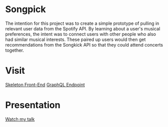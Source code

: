 # Songpick

The intention for this project was to create a simple prototype of pulling in relevant user data from the Spotify API. By learning about a user's musical preferences, the intent was to connect users with other people who also had similar musical interests. These paired up users would then get recommendations from the Songkick API so that they could attend concerts together.

# Visit
[Skeleton Front-End](http://songpick-f.herokuapp.com/)
[GraphQL Endpoint](http://songpick-backend.herokuapp.com/graphql)

# Presentation
[Watch my talk](https://youtu.be/HE0oBScCF3Y)
